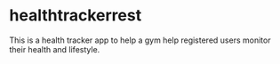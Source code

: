 # healthtrackerrest
This is a health tracker app to help a gym help registered users monitor their health and lifestyle.
